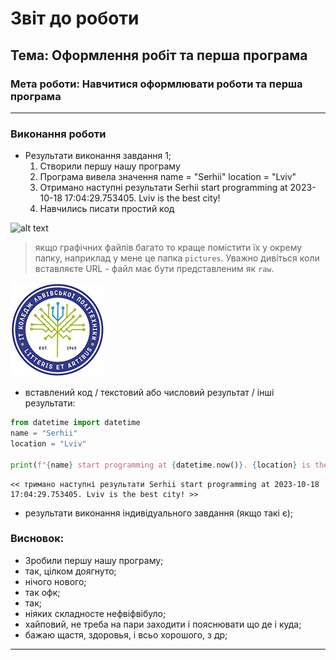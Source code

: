 # Звіт до роботи
## Тема: Оформлення робіт та перша програма
### Мета роботи: Навчитися оформлювати роботи та перша програма
---
### Виконання роботи
-  Результати виконання завдання 1;
    1. Створили першу нашу програму
    1. Програма вивела значення name = "Serhii" location = "Lviv"
    1. Отримано наступні результати Serhii start programming at 2023-10-18 17:04:29.753405. Lviv is the best city!
    1. Навчились писати простий код

![alt text](https://lh3.googleusercontent.com/u/0/drive-viewer/AK7aPaALwEh5-xemaIGtOm1cyAA7PX3ZGnXdApYD6m0vvhzc8ugtDZmXVHq2uQyzcRAlOFZtE_D8WzJoXwnnyGnxmbyQnEI63w=w1920-h969 "робота")
> якщо графічних файлів багато то краще помістити їх у окрему папку, наприклад у мене це папка `pictures`. Уважно дивіться коли вставляєте URL - файл має бути представленим як `raw`. 

![alt text](https://github.com/BobasB/it_college/raw/main/reports/pictures/logo-lit.jpg "ІТ Коледж")

- вставлений код / текстовий або числовий результат / інші результати:
```python
from datetime import datetime
name = "Serhii"
location = "Lviv"

print(f"{name} start programming at {datetime.now()}. {location} is the best city!")
```
```text
<< тримано наступні результати Serhii start programming at 2023-10-18 17:04:29.753405. Lviv is the best city! >>
```

- результати виконання індивідуального завдання (якщо такі є);

### Висновок: 


-  Зробили першу нашу програму;
-  так, цілком доягнуто;
-  нічого нового;
-  так офк;
-  так;
-  ніяких складносте нефвіфвібуло;
-  хайповий, не треба на пари заходити і пояснювати що де і куда;
-  бажаю щастя, здоровья, і всьо хорошого, з др;
---
